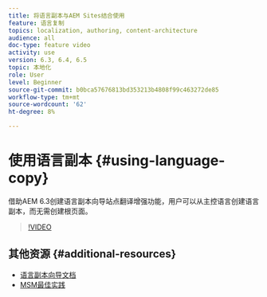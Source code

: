 ```yaml
---
title: 将语言副本与AEM Sites结合使用
feature: 语言复制
topics: localization, authoring, content-architecture
audience: all
doc-type: feature video
activity: use
version: 6.3, 6.4, 6.5
topic: 本地化
role: User
level: Beginner
source-git-commit: b0bca57676813bd353213b4808f99c463272de85
workflow-type: tm+mt
source-wordcount: '62'
ht-degree: 8%

---
```



# 使用语言副本 {#using-language-copy}

借助AEM 6.3创建语言副本向导站点翻译增强功能，用户可以从主控语言创建语言副本，而无需创建根页面。

>[!VIDEO](https://video.tv.adobe.com/v/17116/?quality=9&learn=on)

## 其他资源 {#additional-resources}

* [语言副本向导文档](https://helpx.adobe.com/experience-manager/6-5/sites/administering/using/tc-wizard.html)
* [MSM最佳实践](https://helpx.adobe.com/experience-manager/6-5/sites/administering/using/msm-best-practices.html)
